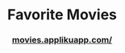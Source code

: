 <h1 align="center">Favorite Movies</h1>
<h3 align="center"><a href="https://bookshelf.applikuapp.com">movies.applikuapp.com/</a></h3>

<br/>

<br/>
